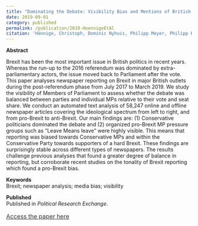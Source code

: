 ```yaml
---
title: "Dominating the Debate: Visibility Bias and Mentions of British MPs in Newspaper Reporting on Brexit"
date: 2019-09-01
category: published
permalink: /publication/2019-HoennigeEtAl
citation: 'Hönnige, Christoph, Dominic Nyhuis, Philipp Meyer, Philipp Köker & Susumu Shikano. 2019. Dominating the Debate: Visibility Bias and Mentions of British MPs in Newspaper Reporting on Brexit.'
---
```


<p><b>Abstract</b><br>

Brexit has been the most important issue in British politics in recent years. Whereas the run-up to the 2016 referendum was dominated by extra-parliamentary actors, the issue moved back to Parliament after the vote. This paper analyses newspaper reporting on Brexit in major British outlets during the post-referendum phase from July 2017 to March 2019. We study the visibility of Members of Parliament to assess whether the debate was balanced between parties and individual MPs relative to their vote and seat share. We conduct an automated text analysis of 58,247 online and offline newspaper articles covering the ideological spectrum from left to right, and from pro-Brexit to anti-Brexit. Our main findings are: (1) Conservative politicians dominated the debate and (2) organized pro-Brexit MP pressure groups such as “Leave Means leave” were highly visible. This means that reporting was biased towards Conservative MPs and within the Conservative Party towards supporters of a hard Brexit. These findings are surprisingly stable across different types of newspapers. The results challenge previous analyses that found a greater degree of balance in reporting, but corroborate recent studies on the tonality of Brexit reporting which found a pro-Brexit bias.</p>

<p><b>Keywords</b><br>
Brexit; newspaper analysis; media bias; visibility

<p><b>Published</b><br>
Published in <i>Political Research Exchange</i>. <p style="line-height: 1.5;" align="left"><span style="font-size: medium;"><a style="line-height: 1.5;" href="https://www.tandfonline.com/doi/full/10.1080/2474736X.2020.1788955"><span style="color: #333333;"><span style="font-size: medium;">Access the paper here</span></span></a></p>
